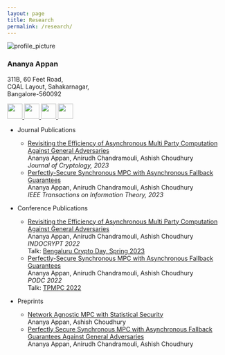 ```yaml
---
layout: page
title: Research
permalink: /research/
---
```


<div class="wrapper">
    <!--Top menu -->
    <div class="sidebar">
    <div class="profile">
        <img src="../files/Ananya_Appan_Photo.jpeg" alt="profile_picture">
        <h3>Ananya Appan</h3>
        <p>
        311B, 60 Feet Road,<br>
        CQAL Layout, Sahakarnagar,<br>
        Bangalore-560092
        </p>
    </div>
    <a href = "mailto: ananya.appan@gmail.com">
        <img src="../files/gmail.png" width="35" height="35">
    </a>
    <a href="https://github.com/AnanyaAppan">
        <img src="../files/github.png" width="35" height="35"/>
    </a>        
    <a href="https://www.linkedin.com/in/ananya-appan-a90b34153/?originalSubdomain=in">
        <img src="../files/linkedin.png" width="35" height="35"/>
    </a>      
    <a href="https://scholar.google.com/citations?user=DUguRpsAAAAJ&hl=en&oi=ao">
        <img src="../files/scholar.png" width="35" height="35"/>
    </a>
        <!--menu item-->
    </div>
</div>

- Journal Publications
    - [Revisiting the Efficiency of Asynchronous Multi Party Computation Against General Adversaries](https://link.springer.com/article/10.1007/s00145-023-09457-3) <br>
    Ananya Appan, Anirudh Chandramouli, Ashish Choudhury <br>
    *Journal of Cryptology, 2023*
    - [Perfectly-Secure Synchronous MPC with Asynchronous Fallback Guarantees](https://ieeexplore.ieee.org/document/10092791) <br>
    Ananya Appan, Anirudh Chandramouli, Ashish Choudhury <br>
    *IEEE Transactions on Information Theory, 2023*

- Conference Publications
    - [Revisiting the Efficiency of Asynchronous Multi Party Computation Against General Adversaries](https://arxiv.org/abs/2205.13169) <br>
        Ananya Appan, Anirudh Chandramouli, Ashish Choudhury <br>
        *INDOCRYPT 2022* <br>
        Talk: [Bengaluru Crypto Day, Spring 2023](https://events.csa.iisc.ac.in/bcd02/)
    - [Perfectly-Secure Synchronous MPC with Asynchronous Fallback Guarantees](https://arxiv.org/pdf/2201.12194.pdf) <br>
      Ananya Appan, Anirudh Chandramouli, Ashish Choudhury <br>
      *PODC 2022* <br>
      Talk: [TPMPC 2022](https://www.youtube.com/watch?v=HyIcT549kyw)

- Preprints
    - [Network Agnostic MPC with Statistical Security](https://arxiv.org/pdf/2306.01401.pdf) <br>
      Ananya Appan, Ashish Choudhury
    - [Perfectly Secure Synchronous MPC with Asynchronous Fallback Guarantees Against General Adversaries](https://arxiv.org/abs/2208.06223) <br>
      Ananya Appan, Anirudh Chandramouli, Ashish Choudhury


